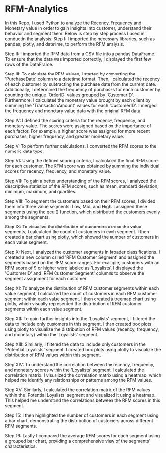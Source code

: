 # RFM-Analytics
In this Repo, I used Python to analyze the Recency, Frequency and Monetary value in order to gain insights into customer, understand their behavior and segment them.
Below is step by step process I used in conductin the analysis:
Step I:
I imported the necessary libraries, such as pandas, plotly, and datetime, to perform the RFM analysis.

Step II:
I imported the RFM data from a CSV file into a pandas DataFrame. To ensure that the data was imported correctly, I displayed the first few rows of the DataFrame.

Step III:
To calculate the RFM values, I started by converting the 'PurchaseDate' column to a datetime format. Then, I calculated the recency of each customer by subtracting the purchase date from the current date. Additionally, I determined the frequency of purchases for each customer by counting the unique 'OrderID' values grouped by 'CustomerID'. Furthermore, I calculated the monetary value brought by each client by summing the 'TransactionAmount' values for each 'CustomerID'. I merged the frequency and monetary value data with the original RFM data.

Step IV:
I defined the scoring criteria for the recency, frequency, and monetary value. The scores were assigned based on the importance of each factor. For example, a higher score was assigned for more recent purchases, higher frequency, and greater monetary value.

Step V:
To perform further calculations, I converted the RFM scores to the numeric data type.

Step VI:
Using the defined scoring criteria, I calculated the final RFM score for each customer. The RFM score was obtained by summing the individual scores for recency, frequency, and monetary value.

Step VII:
To gain a better understanding of the RFM scores, I analyzed the descriptive statistics of the RFM scores, such as mean, standard deviation, minimum, maximum, and quartiles.

Step VIII:
To segment the customers based on their RFM scores, I divided them into three value segments: Low, Mid, and High. I assigned these segments using the qcut() function, which distributed the customers evenly among the segments.

Step IX:
To visualize the distribution of customers across the value segments, I calculated the count of customers in each segment. I then created a bar chart using plotly, which showed the number of customers in each value segment.

Step X:
Next, I analyzed the customer segments in broader classifications. I created a new column called 'RFM Customer Segment' and assigned the segments based on the RFM score ranges. For example, customers with an RFM score of 9 or higher were labeled as 'Loyalists'. I displayed the 'CustomerID' and 'RFM Customer Segment' columns to observe the segment assignment for each customer.

Step XI:
To analyze the distribution of RFM customer segments within each value segment, I calculated the count of customers in each RFM customer segment within each value segment. I then created a treemap chart using plotly, which visually represented the distribution of RFM customer segments within each value segment.

Step XII:
To gain further insights into the 'Loyalists' segment, I filtered the data to include only customers in this segment. I then created box plots using plotly to visualize the distribution of RFM values (recency, frequency, and monetary) within the 'Loyalists' segment.

Step XIII:
Similarly, I filtered the data to include only customers in the 'Potential Loyalists' segment. I created box plots using plotly to visualize the distribution of RFM values within this segment.

Step XIV:
To understand the correlation between the recency, frequency, and monetary scores within the 'Loyalists' segment, I calculated the correlation matrix. I visualized the correlation matrix using a heatmap, which helped me identify any relationships or patterns among the RFM values.

Step XV:
Similarly, I calculated the correlation matrix of the RFM values within the 'Potential Loyalists' segment and visualized it using a heatmap. This helped me understand the correlations between the RFM scores in this segment.

Step 15: I then highlighted the number of customers in each segment using a bar chart, demonstrating the distribution of customers across different RFM segments.

Step 16: Lastly I compared the average RFM scores for each segment using a grouped bar chart, providing a comprehensive view of the segments' characteristics.
